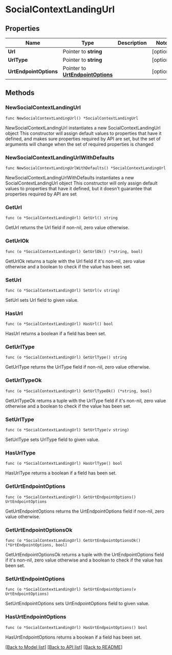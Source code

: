 # SocialContextLandingUrl

## Properties

Name | Type | Description | Notes
------------ | ------------- | ------------- | -------------
**Url** | Pointer to **string** |  | [optional] 
**UrlType** | Pointer to **string** |  | [optional] 
**UrtEndpointOptions** | Pointer to [**UrtEndpointOptions**](UrtEndpointOptions.md) |  | [optional] 

## Methods

### NewSocialContextLandingUrl

`func NewSocialContextLandingUrl() *SocialContextLandingUrl`

NewSocialContextLandingUrl instantiates a new SocialContextLandingUrl object
This constructor will assign default values to properties that have it defined,
and makes sure properties required by API are set, but the set of arguments
will change when the set of required properties is changed

### NewSocialContextLandingUrlWithDefaults

`func NewSocialContextLandingUrlWithDefaults() *SocialContextLandingUrl`

NewSocialContextLandingUrlWithDefaults instantiates a new SocialContextLandingUrl object
This constructor will only assign default values to properties that have it defined,
but it doesn't guarantee that properties required by API are set

### GetUrl

`func (o *SocialContextLandingUrl) GetUrl() string`

GetUrl returns the Url field if non-nil, zero value otherwise.

### GetUrlOk

`func (o *SocialContextLandingUrl) GetUrlOk() (*string, bool)`

GetUrlOk returns a tuple with the Url field if it's non-nil, zero value otherwise
and a boolean to check if the value has been set.

### SetUrl

`func (o *SocialContextLandingUrl) SetUrl(v string)`

SetUrl sets Url field to given value.

### HasUrl

`func (o *SocialContextLandingUrl) HasUrl() bool`

HasUrl returns a boolean if a field has been set.

### GetUrlType

`func (o *SocialContextLandingUrl) GetUrlType() string`

GetUrlType returns the UrlType field if non-nil, zero value otherwise.

### GetUrlTypeOk

`func (o *SocialContextLandingUrl) GetUrlTypeOk() (*string, bool)`

GetUrlTypeOk returns a tuple with the UrlType field if it's non-nil, zero value otherwise
and a boolean to check if the value has been set.

### SetUrlType

`func (o *SocialContextLandingUrl) SetUrlType(v string)`

SetUrlType sets UrlType field to given value.

### HasUrlType

`func (o *SocialContextLandingUrl) HasUrlType() bool`

HasUrlType returns a boolean if a field has been set.

### GetUrtEndpointOptions

`func (o *SocialContextLandingUrl) GetUrtEndpointOptions() UrtEndpointOptions`

GetUrtEndpointOptions returns the UrtEndpointOptions field if non-nil, zero value otherwise.

### GetUrtEndpointOptionsOk

`func (o *SocialContextLandingUrl) GetUrtEndpointOptionsOk() (*UrtEndpointOptions, bool)`

GetUrtEndpointOptionsOk returns a tuple with the UrtEndpointOptions field if it's non-nil, zero value otherwise
and a boolean to check if the value has been set.

### SetUrtEndpointOptions

`func (o *SocialContextLandingUrl) SetUrtEndpointOptions(v UrtEndpointOptions)`

SetUrtEndpointOptions sets UrtEndpointOptions field to given value.

### HasUrtEndpointOptions

`func (o *SocialContextLandingUrl) HasUrtEndpointOptions() bool`

HasUrtEndpointOptions returns a boolean if a field has been set.


[[Back to Model list]](../README.md#documentation-for-models) [[Back to API list]](../README.md#documentation-for-api-endpoints) [[Back to README]](../README.md)



